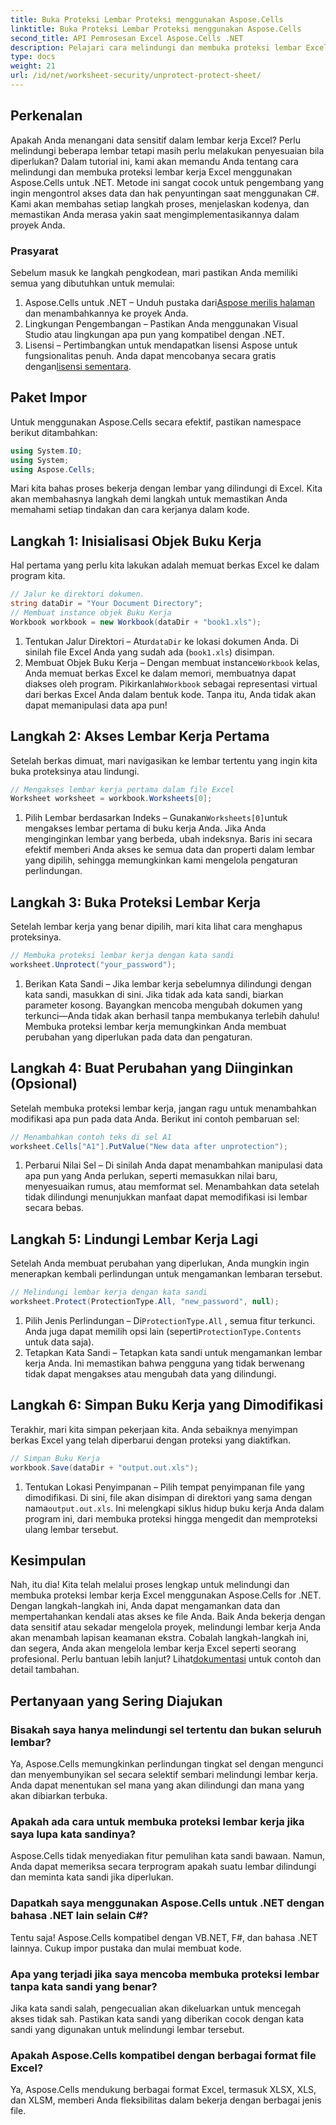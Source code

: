 ```yaml
---
title: Buka Proteksi Lembar Proteksi menggunakan Aspose.Cells
linktitle: Buka Proteksi Lembar Proteksi menggunakan Aspose.Cells
second_title: API Pemrosesan Excel Aspose.Cells .NET
description: Pelajari cara melindungi dan membuka proteksi lembar Excel di .NET menggunakan Aspose.Cells. Ikuti panduan langkah demi langkah ini untuk mengamankan lembar kerja Anda.
type: docs
weight: 21
url: /id/net/worksheet-security/unprotect-protect-sheet/
---
```

## Perkenalan
Apakah Anda menangani data sensitif dalam lembar kerja Excel? Perlu melindungi beberapa lembar tetapi masih perlu melakukan penyesuaian bila diperlukan? Dalam tutorial ini, kami akan memandu Anda tentang cara melindungi dan membuka proteksi lembar kerja Excel menggunakan Aspose.Cells untuk .NET. Metode ini sangat cocok untuk pengembang yang ingin mengontrol akses data dan hak penyuntingan saat menggunakan C#. Kami akan membahas setiap langkah proses, menjelaskan kodenya, dan memastikan Anda merasa yakin saat mengimplementasikannya dalam proyek Anda.
### Prasyarat
Sebelum masuk ke langkah pengkodean, mari pastikan Anda memiliki semua yang dibutuhkan untuk memulai:
1.  Aspose.Cells untuk .NET – Unduh pustaka dari[Aspose merilis halaman](https://releases.aspose.com/cells/net/) dan menambahkannya ke proyek Anda.
2. Lingkungan Pengembangan – Pastikan Anda menggunakan Visual Studio atau lingkungan apa pun yang kompatibel dengan .NET.
3. Lisensi – Pertimbangkan untuk mendapatkan lisensi Aspose untuk fungsionalitas penuh. Anda dapat mencobanya secara gratis dengan[lisensi sementara](https://purchase.aspose.com/temporary-license/).
## Paket Impor
Untuk menggunakan Aspose.Cells secara efektif, pastikan namespace berikut ditambahkan:
```csharp
using System.IO;
using System;
using Aspose.Cells;
```
Mari kita bahas proses bekerja dengan lembar yang dilindungi di Excel. Kita akan membahasnya langkah demi langkah untuk memastikan Anda memahami setiap tindakan dan cara kerjanya dalam kode.
## Langkah 1: Inisialisasi Objek Buku Kerja
Hal pertama yang perlu kita lakukan adalah memuat berkas Excel ke dalam program kita.
```csharp
// Jalur ke direktori dokumen.
string dataDir = "Your Document Directory";
// Membuat instance objek Buku Kerja
Workbook workbook = new Workbook(dataDir + "book1.xls");
```
1.  Tentukan Jalur Direktori – Atur`dataDir` ke lokasi dokumen Anda. Di sinilah file Excel Anda yang sudah ada (`book1.xls`) disimpan.
2.  Membuat Objek Buku Kerja – Dengan membuat instance`Workbook` kelas, Anda memuat berkas Excel ke dalam memori, membuatnya dapat diakses oleh program.
 Pikirkanlah`Workbook` sebagai representasi virtual dari berkas Excel Anda dalam bentuk kode. Tanpa itu, Anda tidak akan dapat memanipulasi data apa pun!
## Langkah 2: Akses Lembar Kerja Pertama
Setelah berkas dimuat, mari navigasikan ke lembar tertentu yang ingin kita buka proteksinya atau lindungi.
```csharp
// Mengakses lembar kerja pertama dalam file Excel
Worksheet worksheet = workbook.Worksheets[0];
```
1.  Pilih Lembar berdasarkan Indeks – Gunakan`Worksheets[0]`untuk mengakses lembar pertama di buku kerja Anda. Jika Anda menginginkan lembar yang berbeda, ubah indeksnya.
Baris ini secara efektif memberi Anda akses ke semua data dan properti dalam lembar yang dipilih, sehingga memungkinkan kami mengelola pengaturan perlindungan.
## Langkah 3: Buka Proteksi Lembar Kerja
Setelah lembar kerja yang benar dipilih, mari kita lihat cara menghapus proteksinya.
```csharp
// Membuka proteksi lembar kerja dengan kata sandi
worksheet.Unprotect("your_password");
```
1. Berikan Kata Sandi – Jika lembar kerja sebelumnya dilindungi dengan kata sandi, masukkan di sini. Jika tidak ada kata sandi, biarkan parameter kosong.
Bayangkan mencoba mengubah dokumen yang terkunci—Anda tidak akan berhasil tanpa membukanya terlebih dahulu! Membuka proteksi lembar kerja memungkinkan Anda membuat perubahan yang diperlukan pada data dan pengaturan.
## Langkah 4: Buat Perubahan yang Diinginkan (Opsional)
Setelah membuka proteksi lembar kerja, jangan ragu untuk menambahkan modifikasi apa pun pada data Anda. Berikut ini contoh pembaruan sel:
```csharp
// Menambahkan contoh teks di sel A1
worksheet.Cells["A1"].PutValue("New data after unprotection");
```
1. Perbarui Nilai Sel – Di sinilah Anda dapat menambahkan manipulasi data apa pun yang Anda perlukan, seperti memasukkan nilai baru, menyesuaikan rumus, atau memformat sel.
Menambahkan data setelah tidak dilindungi menunjukkan manfaat dapat memodifikasi isi lembar secara bebas.
## Langkah 5: Lindungi Lembar Kerja Lagi
Setelah Anda membuat perubahan yang diperlukan, Anda mungkin ingin menerapkan kembali perlindungan untuk mengamankan lembaran tersebut.
```csharp
// Melindungi lembar kerja dengan kata sandi
worksheet.Protect(ProtectionType.All, "new_password", null);
```
1.  Pilih Jenis Perlindungan – Di`ProtectionType.All` , semua fitur terkunci. Anda juga dapat memilih opsi lain (seperti`ProtectionType.Contents` untuk data saja).
2. Tetapkan Kata Sandi – Tetapkan kata sandi untuk mengamankan lembar kerja Anda. Ini memastikan bahwa pengguna yang tidak berwenang tidak dapat mengakses atau mengubah data yang dilindungi.
## Langkah 6: Simpan Buku Kerja yang Dimodifikasi
Terakhir, mari kita simpan pekerjaan kita. Anda sebaiknya menyimpan berkas Excel yang telah diperbarui dengan proteksi yang diaktifkan.
```csharp
// Simpan Buku Kerja
workbook.Save(dataDir + "output.out.xls");
```
1.  Tentukan Lokasi Penyimpanan – Pilih tempat penyimpanan file yang dimodifikasi. Di sini, file akan disimpan di direktori yang sama dengan nama`output.out.xls`.
Ini melengkapi siklus hidup buku kerja Anda dalam program ini, dari membuka proteksi hingga mengedit dan memproteksi ulang lembar tersebut.

## Kesimpulan
Nah, itu dia! Kita telah melalui proses lengkap untuk melindungi dan membuka proteksi lembar kerja Excel menggunakan Aspose.Cells for .NET. Dengan langkah-langkah ini, Anda dapat mengamankan data dan mempertahankan kendali atas akses ke file Anda. 
 Baik Anda bekerja dengan data sensitif atau sekadar mengelola proyek, melindungi lembar kerja Anda akan menambah lapisan keamanan ekstra. Cobalah langkah-langkah ini, dan segera, Anda akan mengelola lembar kerja Excel seperti seorang profesional. Perlu bantuan lebih lanjut? Lihat[dokumentasi](https://reference.aspose.com/cells/net/) untuk contoh dan detail tambahan.
## Pertanyaan yang Sering Diajukan
### Bisakah saya hanya melindungi sel tertentu dan bukan seluruh lembar?  
Ya, Aspose.Cells memungkinkan perlindungan tingkat sel dengan mengunci dan menyembunyikan sel secara selektif sembari melindungi lembar kerja. Anda dapat menentukan sel mana yang akan dilindungi dan mana yang akan dibiarkan terbuka.
### Apakah ada cara untuk membuka proteksi lembar kerja jika saya lupa kata sandinya?  
Aspose.Cells tidak menyediakan fitur pemulihan kata sandi bawaan. Namun, Anda dapat memeriksa secara terprogram apakah suatu lembar dilindungi dan meminta kata sandi jika diperlukan.
### Dapatkah saya menggunakan Aspose.Cells untuk .NET dengan bahasa .NET lain selain C#?  
Tentu saja! Aspose.Cells kompatibel dengan VB.NET, F#, dan bahasa .NET lainnya. Cukup impor pustaka dan mulai membuat kode.
### Apa yang terjadi jika saya mencoba membuka proteksi lembar tanpa kata sandi yang benar?  
Jika kata sandi salah, pengecualian akan dikeluarkan untuk mencegah akses tidak sah. Pastikan kata sandi yang diberikan cocok dengan kata sandi yang digunakan untuk melindungi lembar tersebut.
### Apakah Aspose.Cells kompatibel dengan berbagai format file Excel?  
Ya, Aspose.Cells mendukung berbagai format Excel, termasuk XLSX, XLS, dan XLSM, memberi Anda fleksibilitas dalam bekerja dengan berbagai jenis file.
